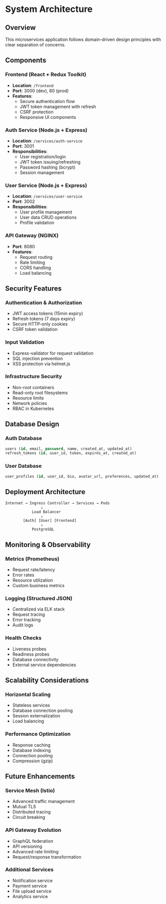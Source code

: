 # System Architecture

## Overview
This microservices application follows domain-driven design principles with clear separation of concerns.

## Components

### Frontend (React + Redux Toolkit)
- **Location**: `/frontend`
- **Port**: 3000 (dev), 80 (prod)
- **Features**:
  - Secure authentication flow
  - JWT token management with refresh
  - CSRF protection
  - Responsive UI components

### Auth Service (Node.js + Express)
- **Location**: `/services/auth-service`
- **Port**: 3001
- **Responsibilities**:
  - User registration/login
  - JWT token issuing/refreshing
  - Password hashing (bcrypt)
  - Session management

### User Service (Node.js + Express)
- **Location**: `/services/user-service`
- **Port**: 3002
- **Responsibilities**:
  - User profile management
  - User data CRUD operations
  - Profile validation

### API Gateway (NGINX)
- **Port**: 8080
- **Features**:
  - Request routing
  - Rate limiting
  - CORS handling
  - Load balancing

## Security Features

### Authentication & Authorization
- JWT access tokens (15min expiry)
- Refresh tokens (7 days expiry)
- Secure HTTP-only cookies
- CSRF token validation

### Input Validation
- Express-validator for request validation
- SQL injection prevention
- XSS protection via helmet.js

### Infrastructure Security
- Non-root containers
- Read-only root filesystems
- Resource limits
- Network policies
- RBAC in Kubernetes

## Database Design

### Auth Database
```sql
users (id, email, password, name, created_at, updated_at)
refresh_tokens (id, user_id, token, expires_at, created_at)
```

### User Database
```sql
user_profiles (id, user_id, bio, avatar_url, preferences, updated_at)
```

## Deployment Architecture

```
Internet → Ingress Controller → Services → Pods
                ↓
            Load Balancer
                ↓
        [Auth] [User] [Frontend]
                ↓
            PostgreSQL
```

## Monitoring & Observability

### Metrics (Prometheus)
- Request rate/latency
- Error rates
- Resource utilization
- Custom business metrics

### Logging (Structured JSON)
- Centralized via ELK stack
- Request tracing
- Error tracking
- Audit logs

### Health Checks
- Liveness probes
- Readiness probes
- Database connectivity
- External service dependencies

## Scalability Considerations

### Horizontal Scaling
- Stateless services
- Database connection pooling
- Session externalization
- Load balancing

### Performance Optimization
- Response caching
- Database indexing
- Connection pooling
- Compression (gzip)

## Future Enhancements

### Service Mesh (Istio)
- Advanced traffic management
- Mutual TLS
- Distributed tracing
- Circuit breaking

### API Gateway Evolution
- GraphQL federation
- API versioning
- Advanced rate limiting
- Request/response transformation

### Additional Services
- Notification service
- Payment service
- File upload service
- Analytics service